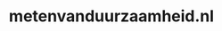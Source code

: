 ---
layout: post
title:  "metenvanduurzaamheid.nl"
internal_url:  "/data/metenvanduurzaamheid.nl.html"
categories: dutchgov
---